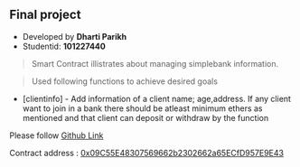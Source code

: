 
## Final project
- Developed by **Dharti Parikh**
- Studentid: **101227440**

> Smart Contract illistrates about managing simplebank information.

> Used following functions to achieve desired goals

* [clientinfo] - Add information of a client name;
     age,address.
     If any client want to join in a bank there should be atleast minimum ethers
     as mentioned and that client can deposit or withdraw by the function


Please follow [Github Link](https://github.com/D1830p/smartcontract.git)

Contract address : [0x09C55E48307569662b2302662a65ECfD957E9E43](https://ropsten.etherscan.io/address/0x09c55e48307569662b2302662a65ecfd957e9e43)


